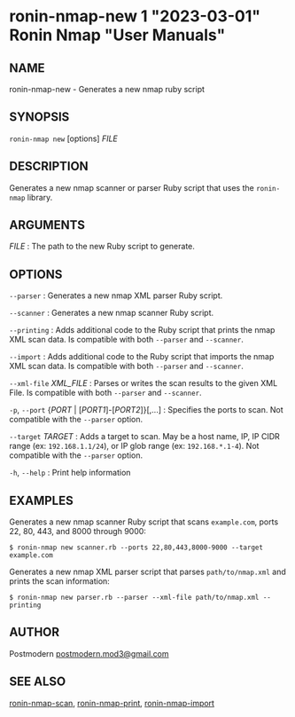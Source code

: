 # ronin-nmap-new 1 "2023-03-01" Ronin Nmap "User Manuals"

## NAME

ronin-nmap-new - Generates a new nmap ruby script

## SYNOPSIS

`ronin-nmap new` [options] *FILE*

## DESCRIPTION

Generates a new nmap scanner or parser Ruby script that uses the `ronin-nmap` 
library.

## ARGUMENTS

*FILE*
: The path to the new Ruby script to generate.

## OPTIONS

`--parser`
: Generates a new nmap XML parser Ruby script.

`--scanner`
: Generates a new nmap scanner Ruby script.

`--printing`
: Adds additional code to the Ruby script that prints the nmap XML scan data.
  Is compatible with both `--parser` and `--scanner`.

`--import`
: Adds additional code to the Ruby script that imports the nmap XML scan data.
  Is compatible with both `--parser` and `--scanner`.

`--xml-file` *XML_FILE*
: Parses or writes the scan results to the given XML File.
  Is compatible with both `--parser` and `--scanner`.

`-p`, `--port` {*PORT* \| \[*PORT1*\]-\[*PORT2*\]}[,...]
: Specifies the ports to scan. Not compatible with the `--parser` option.

`--target` *TARGET*
: Adds a target to scan. May be a host name, IP, IP CIDR range (ex:
  `192.168.1.1/24`), or IP glob range (ex: `192.168.*.1-4`).
  Not compatible with the `--parser` option.

`-h`, `--help`
: Print help information

## EXAMPLES

Generates a new nmap scanner Ruby script that scans `example.com`, ports 22, 80,
443, and 8000 through 9000:

    $ ronin-nmap new scanner.rb --ports 22,80,443,8000-9000 --target example.com

Generates a new nmap XML parser script that parses `path/to/nmap.xml` and prints
the scan information:

    $ ronin-nmap new parser.rb --parser --xml-file path/to/nmap.xml --printing

## AUTHOR

Postmodern <postmodern.mod3@gmail.com>

## SEE ALSO

[ronin-nmap-scan](ronin-nmap-scan.1.md), [ronin-nmap-print](ronin-nmap-print.1.md), [ronin-nmap-import](ronin-nmap-import.1.md)
